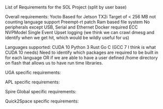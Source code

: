 List of Requirements for the SOL Project (split by user base)

Overall requirements:
Yocto Based for Jetson TX2i
Target of < 256 MB not counting language support
Preempt-rt patch
Ram based file system
No peripherals except USB, Serial and Ethernet
Docker required
ECC
NVPModel
Single Event Upset logging (we think we can crawl dmesg and identify when we get hit, which would be wildly useful for us)
 
Languages supported:
CUDA 10
Python 3
Rust
Go
C (GCC 7 I think is what CUDA 10 needs)
Need to identify which packages are required to be built in for each language OR if we are able to have a user defined /home directory on flash that allows us to have run time libraries.


UGA specific requirements:

APL specific requirements:

Spire Global specific requirements:

Quick2Space specific requirements:
